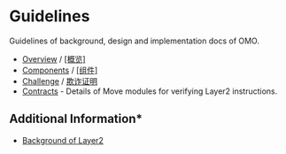 Guidelines
===

Guidelines of background, design and implementation docs of OMO.

* [Overview](overview.md) / [[概览]](ch/overview.md)
* [Components](components.md) / [[组件]](ch/components.md)
* [Challenge](challenge.md) / [欺诈证明](ch/challenge.md)
* [Contracts](../contracts/README.md) - Details of Move modules for verifying Layer2 instructions.

## Additional Information*

* [Background of Layer2](background_of_layer2.md)
